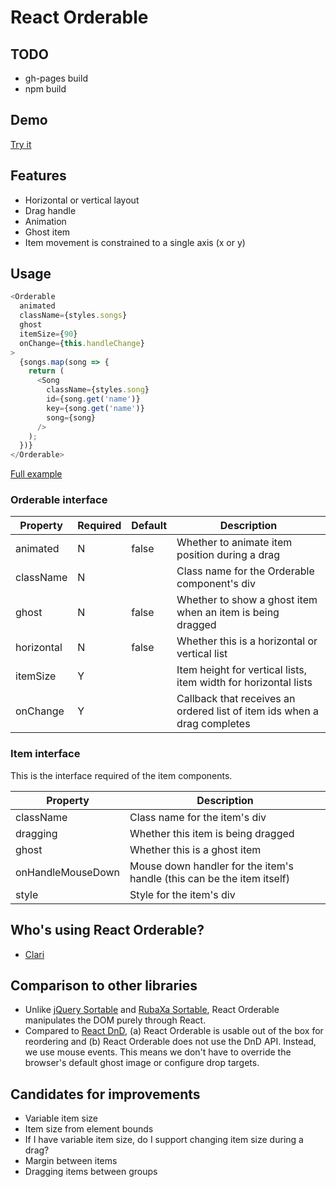 # React Orderable
## TODO
- gh-pages build
- npm build

## Demo
[Try it](http://clariussystems.github.io/react-orderable)

## Features
- Horizontal or vertical layout
- Drag handle
- Animation
- Ghost item
- Item movement is constrained to a single axis (x or y)

## Usage
```javascript
<Orderable
  animated
  className={styles.songs}
  ghost
  itemSize={90}
  onChange={this.handleChange}
>
  {songs.map(song => {
    return (
      <Song
        className={styles.song}
        id={song.get('name')}
        key={song.get('name')}
        song={song}
      />
    );
  })}
</Orderable>
```

[Full example](https://github.com/clariussystems/react-orderable/blob/master/app/welcome/containers/Welcome.js)

### Orderable interface

| Property | Required | Default | Description |
| --- | --- | --- | --- |
| animated | N | false | Whether to animate item position during a drag |
| className | N | | Class name for the Orderable component's div |
| ghost | N | false | Whether to show a ghost item when an item is being dragged |
| horizontal | N | false | Whether this is a horizontal or vertical list |
| itemSize | Y | | Item height for vertical lists, item width for horizontal lists |
| onChange | Y | | Callback that receives an ordered list of item ids when a drag completes |

### Item interface

This is the interface required of the item components.

| Property | Description |
| --- | --- |
| className | Class name for the item's div |
| dragging | Whether this item is being dragged |
| ghost | Whether this is a ghost item |
| onHandleMouseDown | Mouse down handler for the item's handle (this can be the item itself) |
| style | Style for the item's div |

## Who's using React Orderable?
- [Clari](http://www.clari.com)

## Comparison to other libraries
- Unlike [jQuery Sortable](https://jqueryui.com/sortable) and [RubaXa Sortable](https://github.com/RubaXa/Sortable), React Orderable manipulates the DOM purely through React.
- Compared to [React DnD](https://github.com/gaearon/react-dnd), (a) React Orderable is usable out of the box for reordering and (b) React Orderable does not use the DnD API. Instead, we use mouse events. This means we don't have to override the browser's default ghost image or configure drop targets.

## Candidates for improvements
- Variable item size
- Item size from element bounds
- If I have variable item size, do I support changing item size during a drag?
- Margin between items
- Dragging items between groups
